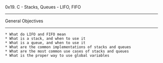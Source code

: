 0x19. C - Stacks, Queues - LIFO, FIFO
*************************************

General Objectives
******************
	* What do LIFO and FIFO mean
	* What is a stack, and when to use it
	* What is a queue, and when to use it
	* What are the common implementations of stacks and queues
	* What are the most common use cases of stacks and queues
	* What is the proper way to use global variables
